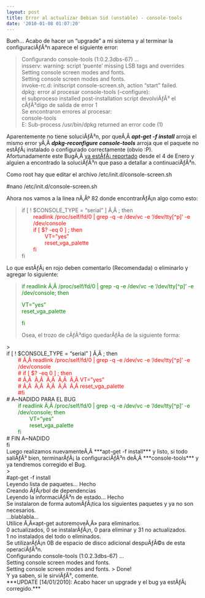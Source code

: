 ```yaml
---
layout: post
title: Error al actualizar Debian Sid (unstable) - console-tools
date: '2010-01-08 01:07:20'
---
```



Bueh… Acabo de hacer un “upgrade” a mi sistema y al terminar la configuraciÃƒÂ³n aparece el siguiente error:

> Configurando console-tools (1:0.2.3dbs-67) …  
>  insserv: warning: script ‘puente’ missing LSB tags and overrides  
>  Setting console screen modes and fonts.  
>  Setting console screen modes and fonts.  
>  invoke-rc.d: initscript console-screen.sh, action “start” failed.  
>  dpkg: error al procesar console-tools (–configure):  
>  el subproceso installed post-installation script devolviÃƒÂ³ el cÃƒÂ³digo de salida de error 1  
>  Se encontraron errores al procesar:  
>  console-tools  
>  E: Sub-process /usr/bin/dpkg returned an error code (1)

Aparentemente no tiene soluciÃƒÂ³n, por queÃ‚Â ***apt-get -f install*** arroja el mismo error yÃ‚Â ***dpkg-reconfigure console-tools*** arroja que el paquete no estÃƒÂ¡ instalado o configurado correctamente (obvio :P).  
 Afortunadamente este BugÃ‚Â [ya estÃƒÂ¡ reportado](http://bugs.debian.org/cgi-bin/bugreport.cgi?bug=563727) desde el 4 de Enero y alguien a encontrado la soluciÃƒÂ³n que paso a detallar a continuaciÃƒÂ³n.

Como root hay que editar el archivo /etc/init.d/console-screen.sh

#nano /etc/init.d/console-screen.sh

Ahora nos vamos a la linea nÃ‚Âº 82 donde encontrarÃƒÂ¡n algo como esto:

> <div id="_mcePaste">if [ ! $CONSOLE_TYPE = “serial” ] Ã‚Â ; then</div><div id="_mcePaste" style="padding-left: 30px;"><span style="color: #ff0000;"> readlink /proc/self/fd/0 | grep -q -e /dev/vc -e ‘/dev/tty[^p]’ -e /dev/console</span></div><div id="_mcePaste" style="padding-left: 30px;"><span style="color: #ff0000;"> if [ $? -eq 0 ] ; then</span></div><div id="_mcePaste" style="padding-left: 60px;"><span style="color: #ff0000;"> VT=”yes”</span></div><div id="_mcePaste" style="padding-left: 60px;"><span style="color: #ff0000;"> reset_vga_palette</span></div><div id="_mcePaste" style="padding-left: 30px;"><span style="color: #ff0000;"> fi</span></div><div id="_mcePaste">fi</div>

Lo que estÃƒÂ¡ en rojo deben comentarlo (Recomendada) o eliminarlo y agregar lo siguiente:

> <span style="color: #008000;">if readlink Ã‚Â /proc/self/fd/0 | grep -q -e /dev/vc -e ‘/dev/tty[^p]’ -e /dev/console; then</span>
> 
> <span style="color: #008000;">VT=”yes”  
>  reset_vga_palette</span>
> 
> <span style="color: #008000;">fi</span>
> 
> <div>Osea, el trozo de cÃƒÂ³digo quedarÃƒÂ­a de la siguiente forma:</div>

<div>> <div>if [ ! $CONSOLE_TYPE = “serial” ] Ã‚Â ; then</div><div><div id="_mcePaste" style="padding-left: 30px;"><span style="color: #ff0000;"># Ã‚Â readlink /proc/self/fd/0 | grep -q -e /dev/vc -e ‘/dev/tty[^p]’ -e /dev/console</span></div><div id="_mcePaste" style="padding-left: 30px;"><span style="color: #ff0000;"># if [ $? -eq 0 ] ; then</span></div><div id="_mcePaste" style="padding-left: 30px;"><span style="color: #ff0000;"># Ã‚Â  Ã‚Â  Ã‚Â  Ã‚Â  Ã‚Â VT=”yes”</span></div><div id="_mcePaste" style="padding-left: 30px;"><span style="color: #ff0000;"># Ã‚Â  Ã‚Â  Ã‚Â  Ã‚Â  Ã‚Â reset_vga_palette</span></div><div id="_mcePaste" style="padding-left: 30px;"><span style="color: #ff0000;">#fi</span></div></div><div># A~NADIDO PARA EL BUG</div><div style="padding-left: 30px;"><span style="color: #008000;"> if readlink Ã‚Â /proc/self/fd/0 | grep -q -e /dev/vc -e ‘/dev/tty[^p]’ -e /dev/console; then</span></div><div style="padding-left: 60px;"><span style="color: #008000;"> VT=”yes”</span></div><div style="padding-left: 60px;"><span style="color: #008000;"> reset_vga_palette</span></div><div style="padding-left: 30px;"><span style="color: #008000;"> fi</span></div><div># FIN A~NADIDO</div><div>fi</div>

</div><div>Luego realizamos nuevamenteÃ‚Â ***apt-get -f install*** y listo, si todo saliÃƒÂ³ bien, terminarÃƒÂ¡ la configuraciÃƒÂ³n deÃ‚Â ***console-tools*** y ya tendremos corregido el Bug.</div><div>> <div>#apt-get -f install</div><div>Leyendo lista de paquetes… Hecho</div><div>Creando ÃƒÂ¡rbol de dependencias</div><div>Leyendo la informaciÃƒÂ³n de estado… Hecho</div><div>Se instalaron de forma automÃƒÂ¡tica los siguientes paquetes y ya no son necesarios.</div><div>…blablabla…</div><div>Utilice Ã‚Â«apt-get autoremoveÃ‚Â» para eliminarlos.</div><div>0 actualizados, 0 se instalarÃƒÂ¡n, 0 para eliminar y 31 no actualizados.</div><div>1 no instalados del todo o eliminados.</div><div>Se utilizarÃƒÂ¡n 0B de espacio de disco adicional despuÃƒÂ©s de esta operaciÃƒÂ³n.</div><div>Configurando console-tools (1:0.2.3dbs-67) …</div><div>Setting console screen modes and fonts.</div><div>Setting console screen modes and fonts.  
>  Done!</div>

</div><div>Y ya saben, si le sirviÃƒÂ³, comente.</div><div></div><div>***UPDATE [14/01/2010]: Acabo hacer un upgrade y el bug ya estÃƒÂ¡ corregido.***</div>
